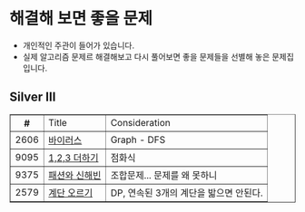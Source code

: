 
# 해결해 보면 좋을 문제
- 개인적인 주관이 들어가 있습니다.
- 실제 알고리즘 문제르 해결해보고 다시 풀어보면 좋을 문제들을 선별해 놓은 문제집 입니다.

## Silver III
<html>
  <body>
    <table border="1">
      <th>
        #
        <td> Title
        <td> Consideration
      </th>
      <tr>
        <td>2606
        <td><a href="https://www.acmicpc.net/problem/2606">바이러스
        <td>Graph - DFS
      </tr>
      <tr>
        <td>9095
        <td><a href="https://www.acmicpc.net/problem/9095">1,2,3 더하기
        <td>점화식
      </tr>
      <tr>
        <td>9375
        <td><a href="https://www.acmicpc.net/problem/9375">패션와 신해빈
        <td>조합문제... 문제를 왜 못하니
      </tr>
      <tr>
        <td>2579
        <td><a href="https://www.acmicpc.net/problem/2579">계단 오르기
        <td>DP, 연속된 3개의 계단을 밟으면 안된다.
      </tr>
    </table>   
  </body>
</html>
  
